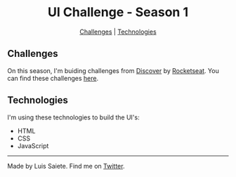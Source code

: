 <h1 align="center">
  UI Challenge - Season 1
</h1>

<p align="center">
<a href="#challenges">Challenges</a> | 
<a href="#technologies">Technologies</a>
</p>

## Challenges
On this season, I'm buiding challenges from [Discover](https://app.rocketseat.com.br/discover) by [Rocketseat](https://rocketseat.com.br/). You can find these challenges [here](https://app.rocketseat.com.br/discover/challenges).

## Technologies
I'm using these technologies to build the UI's:
- HTML
- CSS
- JavaScript

---

Made by Luis Saiete. Find me on [Twitter](https://twitter.com/ltsaiete).
